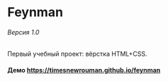 # Feynman
###### Версия 1.0
Первый учебный проект: вёрстка HTML+CSS.
#### Демо https://timesnewrouman.github.io/feynman
